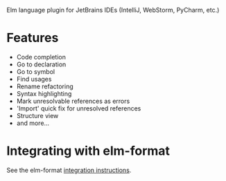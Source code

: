 Elm language plugin for JetBrains IDEs (IntelliJ, WebStorm, PyCharm, etc.)

# Features 

* Code completion
* Go to declaration
* Go to symbol
* Find usages
* Rename refactoring
* Syntax highlighting
* Mark unresolvable references as errors
* 'Import' quick fix for unresolved references
* Structure view
* and more...


# Integrating with elm-format

See the elm-format [integration instructions](https://github.com/klazuka/intellij-elm/blob/master/docs/elm-format/setup.md).
